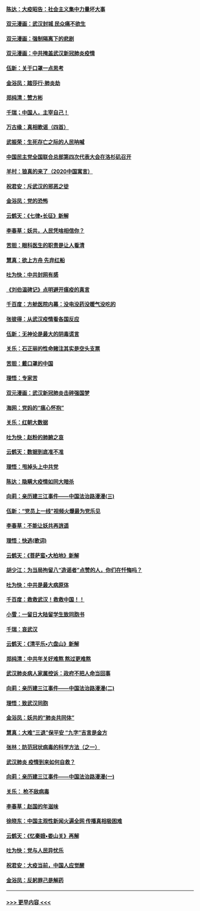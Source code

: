 #### [陈达：大疫昭告：社会主义集中力量坏大事](../pages/nsc993/n11859419.md?t=02121044) 
#### [双元漫画：武汉封城 民众痛不欲生](../pages/nsc993/n11859287.md?t=02121044) 
#### [双元漫画：强制隔离下的悲剧](../pages/nsc993/n11859244.md?t=02121044) 
#### [双元漫画：中共掩盖武汉新冠肺炎疫情](../pages/nsc993/n11858249.md?t=02121044) 
#### [伍新：关于口罩一点思考](../pages/nsc993/n11859195.md?t=02121044) 
#### [金浴凤：踏莎行‧肺炎劫](../pages/nsc993/n11858227.md?t=02121044) 
#### [郑纯清：赞方彬](../pages/nsc993/n11856803.md?t=02121044) 
#### [千瑞；中国人，主宰自己！](../pages/nsc993/n11856793.md?t=02121044) 
#### [万古缘：真相歌谣（四首）](../pages/nsc993/n11856263.md?t=02121044) 
#### [武振荣：生死存亡之际的人民呐喊](../pages/nsc993/n11856256.md?t=02121044) 
#### [中国民主党全国联合总部第四次代表大会在洛杉矶召开](../pages/nsc993/n11856344.md?t=02121044) 
#### [羊村：狼真的来了（2020中国寓言）](../pages/nsc993/n11856229.md?t=02121044) 
#### [祝君安：斥武汉的邪恶之徒](../pages/nsc993/n11855861.md?t=02121044) 
#### [金浴凤：党的恐怖](../pages/nsc993/n11855849.md?t=02121044) 
#### [云鹤天：《七律▪长征》新解](../pages/nsc993/n11855479.md?t=02121044) 
#### [李春草：妖共，人民凭啥相信你？](../pages/nsc993/n11855196.md?t=02121044) 
#### [苦胆：眼科医生的职责是让人看清](../pages/nsc993/n11853840.md?t=02121044) 
#### [慧真：欲上方舟 先弃红船](../pages/nsc993/n11853483.md?t=02121044) 
#### [吐为快：中共封网有感](../pages/nsc993/n11852575.md?t=02121044) 
#### [《刘伯温碑记》点明避开瘟疫的真言](../pages/nsc993/n11852128.md?t=02121044) 
#### [千百度：方舱医院内幕：没电没药没暖气没吃的](../pages/nsc993/n11850211.md?t=02121044) 
#### [张彼得：从武汉疫情看各国反应](../pages/nsc993/n11850102.md?t=02121044) 
#### [伍新：无神论是最大的阴毒谎言](../pages/nsc993/n11846129.md?t=02121044) 
#### [关乐：石正丽的性命赌注其实是空头支票](../pages/nsc993/n11846109.md?t=02121044) 
#### [苦胆：戴口罩的中国](../pages/nsc993/n11845576.md?t=02121044) 
#### [理悟：专家苦](../pages/nsc993/n11845564.md?t=02121044) 
#### [双元漫画：武汉新冠肺炎击碎强国梦](../pages/nsc993/n11843320.md?t=02121044) 
#### [海网：党妈的“瘟心怀抱”](../pages/nsc993/n11840740.md?t=02121044) 
#### [关乐：红朝大数据](../pages/nsc993/n11840675.md?t=02121044) 
#### [吐为快：赵粉的肺腑之哀](../pages/nsc993/n11840618.md?t=02121044) 
#### [云鹤天：数据到底准不准](../pages/nsc993/n11840325.md?t=02121044) 
#### [理悟：甩掉头上中共党](../pages/nsc993/n11838826.md?t=02121044) 
#### [陈达：隐瞒大疫情如同大暗杀](../pages/nsc993/n11838771.md?t=02121044) 
#### [向莉：亲历建三江事件——中国法治路漫漫(三)](../pages/nsc993/n11831825.md?t=02121044) 
#### [伍新：“党员上一线”视频火爆最为党乐见](../pages/nsc993/n11838200.md?t=02121044) 
#### [李春草：不能让妖共再逍遥](../pages/nsc993/n11838102.md?t=02121044) 
#### [理悟：快逃(歌词)](../pages/nsc993/n11838083.md?t=02121044) 
#### [云鹤天：《菩萨蛮▪大柏地》新解](../pages/nsc993/n11838059.md?t=02121044) 
#### [胡少江：为当局拘留八“造谣者”点赞的人，你们在忏悔吗？](../pages/nsc993/n11836801.md?t=02121044) 
#### [吐为快：中共是最大病原体](../pages/nsc993/n11836748.md?t=02121044) 
#### [千百度：救救武汉！救救中国！！](../pages/nsc993/n11836145.md?t=02121044) 
#### [小雪：一留日大陆留学生致同胞书](../pages/nsc993/n11834624.md?t=02121044) 
#### [千瑞：哀武汉](../pages/nsc993/n11833647.md?t=02121044) 
#### [云鹤天：《清平乐▪六盘山》新解](../pages/nsc993/n11833611.md?t=02121044) 
#### [郑纯清：中共年关好难熬 熬过更难熬](../pages/nsc993/n11833489.md?t=02121044) 
#### [武汉肺炎病人家属控诉：政府不把人命当回事](../pages/nsc993/n11833205.md?t=02121044) 
#### [向莉：亲历建三江事件——中国法治路漫漫(二)](../pages/nsc993/n11829102.md?t=02121044) 
#### [理悟：致武汉同胞](../pages/nsc993/n11831522.md?t=02121044) 
#### [金浴凤：妖共的“肺炎共同体”](../pages/nsc993/n11829448.md?t=02121044) 
#### [慧真：大难“三退”保平安 “九字”吉言是金方](../pages/nsc993/n11829501.md?t=02121044) 
#### [张林：防范冠状病毒的科学方法（之一）](../pages/nsc993/n11828618.md?t=02121044) 
#### [武汉肺炎 疫情到来如何自救？](../pages/nsc993/n11827632.md?t=02121044) 
#### [向莉：亲历建三江事件——中国法治路漫漫(一)](../pages/nsc993/n11827190.md?t=02121044) 
#### [关乐： 枪不敌病毒](../pages/nsc993/n11826746.md?t=02121044) 
#### [李春草：赵国的年滋味](../pages/nsc993/n11826321.md?t=02121044) 
#### [徐晓东：中国主观性新闻火遍全网 传播真相极困难](../pages/nsc993/n11826508.md?t=02121044) 
#### [云鹤天：《忆秦娥▪娄山关》再解](../pages/nsc993/n11824682.md?t=02121044) 
#### [吐为快：党与人民异忧乐](../pages/nsc993/n11824660.md?t=02121044) 
#### [祝君安：大疫当前，中国人应觉醒](../pages/nsc993/n11821946.md?t=02121044) 
#### [金浴凤：反躬罪己是解药](../pages/nsc993/n11820280.md?t=02121044) 

----
#### [ >>> 更早内容 <<< ](../indexes/nsc993-earlier.md)
